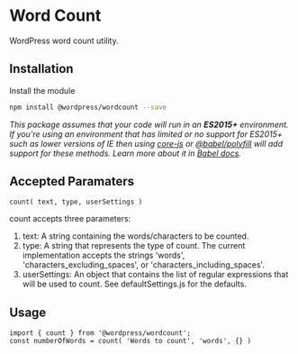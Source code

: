 # Word Count

WordPress word count utility.

## Installation

Install the module

```bash
npm install @wordpress/wordcount --save
```

_This package assumes that your code will run in an **ES2015+** environment. If you're using an environment that has limited or no support for ES2015+ such as lower versions of IE then using [core-js](https://github.com/zloirock/core-js) or [@babel/polyfill](https://babeljs.io/docs/en/next/babel-polyfill) will add support for these methods. Learn more about it in [Babel docs](https://babeljs.io/docs/en/next/caveats)._

## Accepted Paramaters

```JS
count( text, type, userSettings )
````
count accepts three parameters:
1. text: A string containing the words/characters to be counted.
2. type: A string that represents the type of count. The current implementation accepts the strings 'words', 'characters_excluding_spaces', or 'characters_including_spaces'.
3. userSettings: An object that contains the list of regular expressions that will be used to count. See defaultSettings.js for the defaults.

## Usage

```JS
import { count } from '@wordpress/wordcount';
const numberOfWords = count( 'Words to count', 'words', {} )
